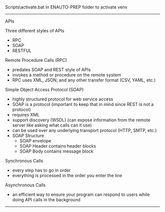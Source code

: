Scripts\activate.bat in ENAUTO-PREP folder to activate venv

------------------------------------------------------------------------------------
APIs

Three different styles of APIs
- RPC
- SOAP
- RESTFUL

Remote Procedure Calls (RPC)
- predates SOAP and REST style of APIs
- invokes a method or procedure on the remote system
- RPC uses XML, JSON, and any other transfer format (CSV, YAML, etc.)

Simple Object Access Protocol (SOAP)
- highly structured protocol for web service access
- SOAP is a protocol (important to keep that in mind since REST is not a protocol)
- requires XML
- support discovery (WSDL) (can expose information from the remote server like asking what calls can it use)
- can be used over any underlying transport protocol (HTTP, SMTP, etc.)
- SOAP Structure
    - SOAP envelope
    - SOAP Header contains header blocks
    - SOAP Body contains message block


Synchronous Calls
- every step has to go in order
- everything is processed in the order you enter the line


Asynchronous Calls
- an efficient way to ensure your program can respond to users while doing API calls in the background
------------------------------------------------------------------------------------